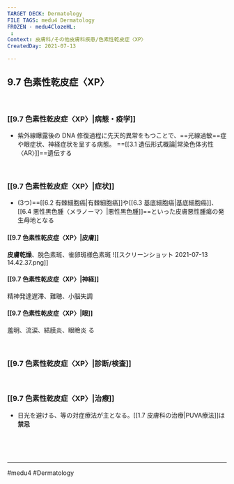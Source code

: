 ```yaml
---
TARGET DECK: Dermatology
FILE TAGS: medu4 Dermatology
FROZEN - medu4ClozeHL:
 : 
Context: 皮膚科/その他皮膚科疾患/色素性乾皮症〈XP〉
CreatedDay: 2021-07-13

---
```


## 9.7 色素性乾皮症〈XP〉

<br>

### [[9.7 色素性乾皮症〈XP〉|病態・疫学]]
* 紫外線曝露後の DNA 修復過程に先天的異常をもつことで、==光線過敏==症や眼症状、神経症状を呈する病態。 ==[[3.1 遺伝形式概論|常染色体劣性〈AR〉]]==遺伝する
<!--ID: 1626163349430-->


<br>

### [[9.7 色素性乾皮症〈XP〉|症状]]
* (3つ)==[[6.2 有棘細胞癌|有棘細胞癌]]や[[6.3 基底細胞癌|基底細胞癌]]、[[6.4 悪性黒色腫〈メラノーマ〉|悪性黒色腫]]==といった皮膚悪性腫瘍の発生母地となる
#### [[9.7 色素性乾皮症〈XP〉|皮膚]]
**皮膚乾燥**、脱色素斑、雀卵斑様色素斑
![[スクリーンショット 2021-07-13 14.42.37.png]]
#### [[9.7 色素性乾皮症〈XP〉|神経]]
精神発達遅滞、難聴、小脳失調
#### [[9.7 色素性乾皮症〈XP〉|眼]]
羞明、流涙、結膜炎、眼瞼炎
る
<!--ID: 1626163349435-->


<br>

### [[9.7 色素性乾皮症〈XP〉|診断/検査]]


<br>

### [[9.7 色素性乾皮症〈XP〉|治療]]
* 日光を避ける、等の対症療法が主となる。[[1.7 皮膚科の治療|PUVA療法]]は**禁忌**

<br><br><br>

---
#medu4 #Dermatology  
